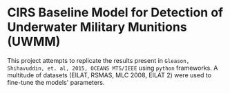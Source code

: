 # CIRS Baseline Model for Detection of Underwater Military Munitions (UWMM)

This project attempts to replicate the results present in `Gleason, Shihavuddin, et. al, 2015, OCEANS MTS/IEEE` using `python` frameworks. A multitude of datasets (EILAT, RSMAS, MLC 2008, EILAT 2) were used to fine-tune the models' parameters.
